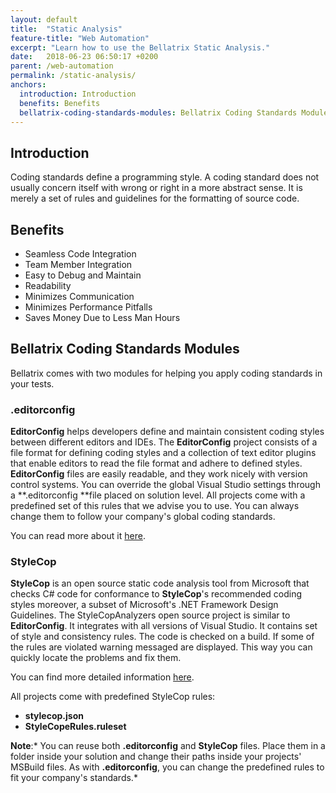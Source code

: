 ```yaml
---
layout: default
title:  "Static Analysis"
feature-title: "Web Automation"
excerpt: "Learn how to use the Bellatrix Static Analysis."
date:   2018-06-23 06:50:17 +0200
parent: /web-automation
permalink: /static-analysis/
anchors:
  introduction: Introduction
  benefits: Benefits
  bellatrix-coding-standards-modules: Bellatrix Coding Standards Modules
---
```

Introduction
------------
Coding standards define a programming style. A coding standard does not usually concern itself with wrong or right in a more abstract sense. It is merely a set of rules and guidelines for the formatting of source code.

Benefits
--------
- Seamless Code Integration
- Team Member Integration
- Easy to Debug and Maintain
- Readability
- Minimizes Communication
- Minimizes Performance Pitfalls
- Saves Money Due to Less Man Hours

Bellatrix Coding Standards Modules
----------------------------------

Bellatrix comes with two modules for helping you apply coding standards in your tests.

### .editorconfig  ###

**EditorConfig** helps developers define and maintain consistent coding styles between different editors and IDEs. The **EditorConfig** project consists of a file format for defining coding styles and a collection of text editor plugins that enable editors to read the file format and adhere to defined styles. 
**EditorConfig** files are easily readable, and they work nicely with version control systems.
You can override the global Visual Studio settings through a **.editorconfig **file placed on solution level.
All projects come with a predefined set of this rules that we advise you to use. You can always change them to follow your company's global coding standards.

You can read more about it [here](https://automatetheplanet.com/coding-styles-editorconfig/).

### StyleCop ###

**StyleCop** is an open source static code analysis tool from Microsoft that checks C# code for conformance to **StyleCop**'s recommended coding styles moreover, a subset of Microsoft's .NET Framework Design Guidelines.
The StyleCopAnalyzers open source project is similar to **EditorConfig**. It integrates with all versions of Visual Studio. It contains set of style and consistency rules. The code is checked on a build. If some of the rules are violated warning messaged are displayed. This way you can quickly locate the problems and fix them.

You can find more detailed information [here](https://automatetheplanet.com/style-consistency-rules-stylecop/).

All projects come with predefined StyleCop rules:
- **stylecop.json**
- **StyleCopeRules.ruleset**

**Note**:* You can reuse both **.editorconfig** and **StyleCop** files. Place them in a folder inside your solution and change their paths inside your projects' MSBuild files. As with **.editorconfig**, you can change the predefined rules to fit your company's standards.*